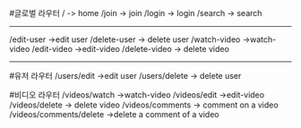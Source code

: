 #글로벌 라우터
/ -> home
/join -> join
/login -> login
/search -> search

--------------------------------

/edit-user ->edit user
/delete-user -> delete user
/watch-video ->watch-video 
/edit-video ->edit-video 
/delete-video -> delete video

-----------------------------
#유저 라우터
/users/edit ->edit user
/users/delete -> delete user

#비디오 라우터
/videos/watch ->watch-video 
/videos/edit ->edit-video 
/videos/delete -> delete video
/videos/comments -> comment on a video
/videos/comments/delete ->delete a comment of a video
